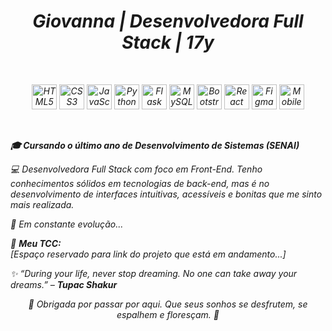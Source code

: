 <h1 align="center"><i> Giovanna | Desenvolvedora Full Stack | 17y <i></h1>
<br/>

<!-- Tecnologias com apenas ícones -->
<p align="center">
  <img src="https://cdn.jsdelivr.net/gh/devicons/devicon/icons/html5/html5-original.svg" width="40" alt="HTML5" />
  <img src="https://cdn.jsdelivr.net/gh/devicons/devicon/icons/css3/css3-original.svg" width="40" alt="CSS3" />
  <img src="https://cdn.jsdelivr.net/gh/devicons/devicon/icons/javascript/javascript-original.svg" width="40" alt="JavaScript" />
  <img src="https://cdn.jsdelivr.net/gh/devicons/devicon/icons/python/python-original.svg" width="40" alt="Python" />
  <img src="https://cdn.jsdelivr.net/gh/devicons/devicon/icons/flask/flask-original.svg" width="40" alt="Flask" />
  <img src="https://cdn.jsdelivr.net/gh/devicons/devicon/icons/mysql/mysql-original.svg" width="40" alt="MySQL" />
  <img src="https://cdn.jsdelivr.net/gh/devicons/devicon/icons/bootstrap/bootstrap-original.svg" width="40" alt="Bootstrap" />
  <img src="https://cdn.jsdelivr.net/gh/devicons/devicon/icons/react/react-original.svg" width="40" alt="React" />
  <img src="https://cdn.jsdelivr.net/gh/devicons/devicon/icons/figma/figma-original.svg" width="40" alt="Figma" />
  <img src="https://cdn.jsdelivr.net/gh/devicons/devicon/icons/android/android-original.svg" width="40" alt="Mobile" />
</p>

<br/>
  
  <strong align="center"> 🎓 Cursando o último ano de Desenvolvimento de Sistemas (SENAI) </strong>  
<p "> 💻 Desenvolvedora Full Stack com foco em Front-End. Tenho conhecimentos sólidos em tecnologias de back-end, mas é no desenvolvimento de interfaces intuitivas, acessíveis e bonitas que me sinto mais realizada.  </p>  
<p> 🧠 Em constante evolução... </p>  

  📝 <strong>Meu TCC:</strong>  
  <em>[Espaço reservado para link do projeto que está em andamento...]</em>  
<p><i>✨ “During your life, never stop dreaming. No one can take away your dreams.” – <strong>Tupac Shakur</strong> </i></p>


<p align="center"><i>🫧 Obrigada por passar por aqui. Que seus sonhos se desfrutem, se espalhem e floresçam. 🫧</i></p>
